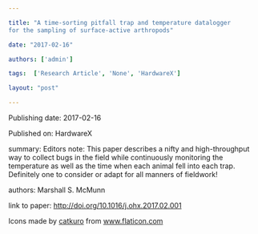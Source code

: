 ---
title: "A time-sorting pitfall trap and temperature datalogger 
for the sampling of surface-active arthropods"
date: "2017-02-16"
authors: ['admin']
tags:  ['Research Article', 'None', 'HardwareX']
layout: "post"
---
Publishing date: 2017-02-16

Published on: HardwareX

summary: Editors note: This paper describes a nifty and high-throughput way to collect bugs in the field while continuously monitoring the temperature as well as the time when each animal fell into each trap. Definitely one to consider or adapt for all manners of fieldwork!

authors: Marshall S. McMunn

link to paper: http://doi.org/10.1016/j.ohx.2017.02.001

Icons made by <a href="https://www.flaticon.com/free-icon/bookshelves_3576884" title="catkuro">catkuro</a> from <a href="https://www.flaticon.com/" title="Flaticon"> www.flaticon.com</a>